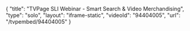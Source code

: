 {
    "title": "TVPage SLI Webinar - Smart Search & Video Merchandising",
    "type": "solo",
    "layout": "iframe-static",
    "videoId": "94404005",
    "url": "\/tvpembed\/94404005"
}
